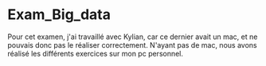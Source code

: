 # Exam_Big_data

Pour cet examen, j'ai travaillé avec Kylian, car ce dernier avait un mac, et ne pouvais donc pas le réaliser correctement. N'ayant pas de mac, nous avons réalisé les différents exercices sur mon pc personnel.

